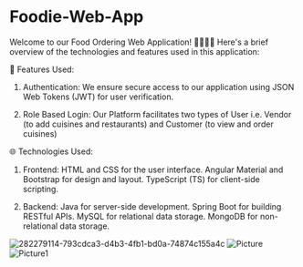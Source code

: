 # Foodie-Web-App

Welcome to our Food Ordering Web Application! 🍔📱🍕🛒
Here's a brief overview of the technologies and features used in this application:

🔐 Features Used:

1. Authentication: We ensure secure access to our application using JSON Web Tokens (JWT) for user verification.

2. Role Based Login: Our Platform facilitates two types of User i.e. Vendor (to add cuisines and restaurants) and Customer (to view and order cuisines)

🌐 Technologies Used:

1. Frontend: HTML and CSS for the user interface. Angular Material and Bootstrap for design and layout. TypeScript (TS) for client-side scripting. 

2. Backend: Java for server-side development. Spring Boot for building RESTful APIs. MySQL for relational data storage. MongoDB for non-relational data storage.

![282279114-793cdca3-d4b3-4fb1-bd0a-74874c155a4c](https://github.com/aishnaakushwah/Foodie-Web-App/assets/144265602/dc5ff973-87e3-4002-8a85-591ff5a535d2)
![Picture](https://github.com/aishnaakushwah/Foodie-Web-App/assets/144265602/8277f6fc-1fd6-4e64-bda5-e06a79e13b9a)
![Picture1](https://github.com/aishnaakushwah/Foodie-Web-App/assets/144265602/d3b6002b-dd8a-4b12-8217-e36768f9d333)
